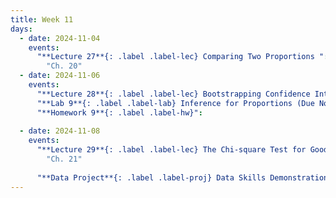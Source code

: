 ```yaml
---
title: Week 11
days:
  - date: 2024-11-04
    events:
      "**Lecture 27**{: .label .label-lec} Comparing Two Proportions ":
        "Ch. 20"
  - date: 2024-11-06
    events:
      "**Lecture 28**{: .label .label-lec} Bootstrapping Confidence Intervals ":
      "**Lab 9**{: .label .label-lab} Inference for Proportions (Due Nov 8th)":
      "**Homework 9**{: .label .label-hw}": 
      
  - date: 2024-11-08
    events:
      "**Lecture 29**{: .label .label-lec} The Chi-square Test for Goodness of Fit ":
        "Ch. 21"
      
      "**Data Project**{: .label .label-proj} Data Skills Demonstration Part II (Due 10:00 PM PST)":
---
```



